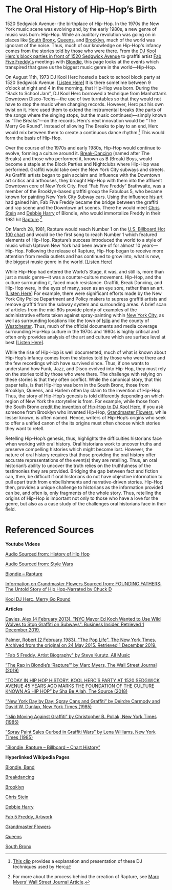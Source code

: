 # The Oral History of Hip-Hop’s Birth
1520 Sedgwick Avenue--the birthplace of Hip-Hop. In the 1970s the New York music scene was evolving and, by the early 1980s, a new genre of music was born: Hip-Hop. While an auditory revolution was going on in places like <a href="https://en.wikipedia.org/wiki/South_Bronx">South Bronx</a>, <a href="https://en.wikipedia.org/wiki/Queens">Queens</a>, and <a href="https://en.wikipedia.org/wiki/Brooklyn">Brooklyn</a>, much of the world was ignorant of the noise. Thus, much of our knowledge on Hip-Hop's infancy comes from the stories told by those who were there. From the <a href="https://thesource.com/2018/08/11/today-in-hip-hop-history-kool-hercs-party-at-1520-sedgewick-avenue-45-years-ago-marks-the-foundation-of-the-culture-known-as-hip-hop/?fbclid=IwAR0nKHrjiwVAIBGVteoAGIoqlGZ4iKLMrxctVJN_Tnifl-soPg2HAdSFEk4">DJ Kool Herc's block parties in front of 1520 Sedgwick Avenue</a> to graffiti artist <a href=https://www.allmusic.com/artist/fab-5-freddy-mn0000165003>Fab Five Freddy's</a> meetings with <a href="https://en.wikipedia.org/wiki/Blondie_(band)">Blondie</a>, this page looks at the events which transpired that gave us the biggest music genre in the world—Hip-Hop. 

On August 11th, 1973 DJ Kool Herc hosted a back to school block party at 1520 Sedgwick Avenue. [<a href= "javascript:seek(01)">Listen Here</a>] It is there sometime between 9 o’clock at night and 4 in the morning, that Hip-Hop was born. During the “Back to School Jam”, DJ Kool Herc borrowed a technique from Manhattan’s Downtown Disco-Techs—the use of two turntables so that they would not have to stop the music when changing records. However, Herc put his own twist on it. Herc used them to extend the instrumental breaks (the parts of the songs where the singing stops, but the music continues)—simply known as “The Breaks”—on the records. Herc’s next innovation would be “The Merry Go Round”. Instead of allowing The Breaks to play to an end, Herc would mix between them to create a continuous dance rhythm.[^first] This would form the basis of Hip-Hop.

[^first]: <a href="https://youtu.be/Hw4H2FZjfpo">This clip</a> provides a explanation and presentation of these DJ techniques used by Herc

Over the course of the 1970s and early 1980s, Hip-Hop would continue to evolve, forming a culture around it. <a href="https://en.wikipedia.org/wiki/Breakdancing">Break-Dancing</a> (named after The Breaks) and those who performed it, known as B (Break) Boys, would become a staple at the Block Parties and Nightclubs where Hip-Hop was performed. Graffiti would take over the New York City subways and streets. As Graffiti artists began to gain acclaim and influence with the Downtown art critics and arthouses, they brought Hip-Hop with them into the affluent Downtown core of New York City. Fred “Fab Five Freddy” Brathwaite, was a member of the Brooklyn-based graffiti group the Fabulous 5, who became known for painting New York City Subway cars. Using the influence <a href="https://www.wikiart.org/en/fab-5-freddy">his art</a> had gained him, Fab Five Freddy became the bridge between the graffiti and rap scene and the Downtown art scenes. There he would meet <a href="https://en.wikipedia.org/wiki/Chris_Stein">Chris Stein</a> and <a href="https://en.wikipedia.org/wiki/Debbie_Harry">Debbie Harry</a> of Blondie, who would immortalize Freddy in their 1981 hit <a href="https://youtu.be/pHCdS7O248g">Rapture</a>.[^second]

[^second]: For more about the process behind the creation of Rapture, see <a href="https://www.wsj.com/articles/the-rap-in-blondies-rapture-11560178671">Marc Myers’ Wall Street Journal Article</a>.

On March 28, 1981, Rapture would reach Number 1 on the <a href="https://www.billboard.com/music/blondie/chart-history/HSI/song/31066">U.S. Billboard Hot 100 chart</a> and would be the first song to reach Number 1 which featured elements of Hip-Hop. Rapture’s success introduced the world to a style of music which Uptown New York had been aware of for almost 10 years—Hip-Hop. Following the release of Rapture, Hip-Hop began to receive more attention from media outlets and has continued to grow into, what is now, the biggest music genre in the world. [<a href="javascript:seek(192)">Listen Here</a>]

While Hip-Hop had entered the World’s Stage, it was, and still is, more than just a music genre—it was a counter-culture movement. Hip-Hop, and the culture surrounding it, faced much resistance. Graffiti, Break Dancing, and Hip-Hop were, in the eyes of many, seen as an eye sore, rather than an art. [<a href="javascript:seek(317)">Listen Here</a>] For example, there were significant efforts made by the New York City Police Department and Policy makers to supress graffiti artists and remove graffiti from the subway system and surrounding areas. A brief scan of articles from the mid-80s provide plenty of examples of the administrative efforts taken against spray-painting within <a href="https://nyti.ms/29pBuab">New York City</a>, as well as surrounding locations like the town of <a href="https://nyti.ms/29wOis1">Islip</a> and the county of <a href="https://nyti.ms/29DlTmH">Westchester</a>. Thus, much of the official documents and media coverage surrounding Hip-Hop culture in the 1970s and 1980s is highly critical and often only provides analysis of the art and culture which are surface level at best [<a href="javascript:seek(360)">Listen Here</a>].

While the rise of Hip-Hop is well documented, much of what is known about Hip-Hop’s infancy comes from the stories told by those who were there and the few recordings which have survived since. Thus, if one wants to understand how Funk, Jazz, and Disco evolved into Hip-Hop, they must rely on the stories told by those who were there. The challenge with relying on these stories is that they often conflict. While the canonical story, that this paper tells, is that Hip-Hop was born in the South Bronx, those from Brooklyn, Queens, and Harlem often lay claim to the invention of Hip-Hop. Thus, the story of Hip-Hop’s genesis is told differently depending on which region of New York the storyteller is from. For example, while those from the South Bronx <a href="javascript:seek(30)">credit the invention of Hip-Hop to DJ Kool Herc</a>, if you ask someone from Brooklyn who invented Hip-Hop, <a href="https://en.wikipedia.org/wiki/Grandmaster_Flowers">Grandmaster Flowers</a>, while lesser known, is often named. Hence, writers of Hip-Hop’s origins who seek to offer a unified canon of the its origins must often choose which stories they want to retell.

Retelling Hip-Hop’s genesis, thus, highlights the difficulties historians face when working with oral history. Oral historians work to uncover truths and preserve compelling histories which might become lost. However, the nature of oral history requires that those providing the oral history offer accurate representations of the event(s) they are retelling. Thus, an oral historian’s ability to uncover the truth relies on the truthfulness of the testimonies they are provided. Bridging the gap between fact and fiction can, then, be difficult if oral historians do not have objective information to pull apart truth from embellishments and narrative-driven stories. Hip-Hop then, provides a unique challenge to historians as the information provided can be, and often is, only fragments of the whole story. Thus, retelling the origins of Hip-Hop is important not only to those who have a love for the genre, but also as a case study of the challenges oral historians face in their field.

# Referenced Sources

__Youtube Videos__

<a href="https://www.youtube.com/watch?v=LhrSlOa2bsA&t">Audio Sourced from: History of Hip Hop</a>

<a href="https://www.youtube.com/watch?v=r4jniA9QsNI&t=">Audio Sourced from: Style Wars</a>

<a href="https://youtu.be/pHCdS7O248g">Blondie – Rapture</a>

<a href="https://www.youtube.com/watch?v=1G13bR0B0-8&t">Information on Grandmaster Flowers Sourced from: FOUNDING FATHERS: The Untold Story of Hip Hop-Narrated by Chuck D</a>

<a href="https://youtu.be/Hw4H2FZjfpo">Kool DJ Herc, Merry Go Round</a>


__Articles__

<a href="https://www.businessinsider.com/ed-koch-wanted-to-use-wolves-to-stop-graffiti-2013-2">Davies, Alex (4 February 2013). "NYC Mayor Ed Koch Wanted to Use Wild Wolves to Stop Graffiti on Subways". Business Insider. Retrieved 1 December 2019.

<a href="https://www.nytimes.com/1983/02/02/arts/the-pop-life-203463.html">Palmer, Robert (2 February 1983). "The Pop Life". The New York Times. Archived from the original on 24 May 2015. Retrieved 1 December 2019.

<a href="https://www.allmusic.com/artist/fab-5-freddy-mn0000165003">"Fab 5 Freddy, Artist Biography" by Steve Kurutz, All Music</a>

<a href="https://www.wsj.com/articles/the-rap-in-blondies-rapture-11560178671">”The Rap in Blondie’s ‘Rapture’” by Marc Myers, The Wall Street Journal (2019)</a>

<a href="https://thesource.com/2018/08/11/today-in-hip-hop-history-kool-hercs-party-at-1520-sedgewick-avenue-45-years-ago-marks-the-foundation-of-the-culture-known-as-hip-hop/">”TODAY IN HIP HOP HISTORY: KOOL HERC’S PARTY AT 1520 SEDGWICK AVENUE 45 YEARS AGO MARKS THE FOUNDATION OF THE CULTURE KNOWN AS HIP HOP” by Sha Be Allah, The Source (2018)</a>

<a href="https://nyti.ms/29pBuab">”New York Day by Day; Spray Cans and Graffiti” by Deirdre Carmody and David W. Dunlap, New York Times (1985)</a>


<a href="https://nyti.ms/29wOis1">”Islip Moving Against Graffiti” by Christopher B. Pollak, New York Times (1985)</a>

<a href="https://nyti.ms/29DlTmH">”Spray Paint Sales Curbed in Graffiti Wars” by Lena Williams, New York Times (1985)</a>

<a href="https://www.billboard.com/music/blondie/chart-history/HSI/song/31066">”Blondie, Rapture – Billboard – Chart History”</a>


__Hyperlinked Wikipedia Pages__

<a href="https://en.wikipedia.org/wiki/Blondie_(band)">Blondie, Band</a>

<a href="https://en.wikipedia.org/wiki/Breakdancing">Breakdancing</a>

<a href="https://en.wikipedia.org/wiki/Brooklyn">Brooklyn</a>

<a href="https://en.wikipedia.org/wiki/Chris_Stein">Chris Stein</a>

<a href="https://en.wikipedia.org/wiki/Debbie_Harry">Debbie Harry</a>

<a href="https://www.wikiart.org/en/fab-5-freddy">Fab 5 Freddy, Artwork</a>

<a href="https://en.wikipedia.org/wiki/Grandmaster_Flowers">Grandmaster Flowers</a>

<a href="https://en.wikipedia.org/wiki/Queens">Queens</a>

<a href="https://en.wikipedia.org/wiki/South_Bronx">South Bronx</a>

 <!-- On August 11th, 1973 DJ Kool Herc hosted a back to school block party at 1520 Sedgwick Avenue. It is there sometime between 9 o’clock at night and 4 in the morning, that Hip-Hop was born. During the “Back to School Jam”, DJ Kool Herc borrowed a technique from Manhattan’s Downtown Disco-Techs—the use of two turntables so that they would not have to stop the music when changing records. However, Herc put his own twist on it. Herc used them to extend the instrumental breaks (the parts of the songs where the singing stops, but the music continues)—simply known as “The Breaks”—on the records. Herc’s next innovation would be “The Merry Go Round”. Instead of allowing The Breaks to play to an end, Herc would mix between them to create a continuous dance rhythm. This would form the basis of Hip-Hop. 

Over the course of the 1970s and early 1980s, Hip-Hop would continue to evolve, forming a culture around it. Break-Dancing (named after The Breaks) and those who performed it, known as B, or Break, Boys, would become a staple at the Block Parties and Nightclubs where Hip-Hop was performed. Graffiti would take over the New York City subways and streets. As Graffiti artists began to gain acclaim and influence with the Downtown art critics and arthouses, they brought Hip-Hop with them into the affluent Downtown core of New York City. Fred “Fab Five Freddy” Brathwaite, was a member of the Brooklyn-based graffiti group the Fabulous 5, who became known for painting New York City Subway cars. Using the influence his art had gained him, Fab Five Freddy became the bridge between the graffiti and rap scene and the Downtown art scenes. There he would meet Chris Stein and Debbie Harry of Blondie, who would immortalize Freddy in their 1981 hit “Rapture”. 

Rapture would reach Number 1 on the U.S. Billboard Hot 100 chart and would be the first song to reach Number 1 which featured elements of Hip-Hop. Rapture’s success introduced the world to a style of music which Uptown New York had been aware of for almost 10 years—Hip-Hop. Following the release of Rapture, Hip-Hop began to receive more attention from media outlets and has continued to grow into, what is now, the biggest music genre in the world. 

While Hip-Hop had entered the World’s Stage, it was, and still is, more than just a music genre—it was a counter-culture movement. Hip-Hop, and the culture surrounding it, faced much resistance. Graffiti, Break Dancing, and Hip-Hop were, in the eyes of many, seen as an eye sore, rather than an art. For example, there were significant efforts made by the New York City Police Department and Policy makers to supress graffiti artists and remove graffiti from the subway system and surrounding areas. Thus, much of the official documents and media coverage surrounding Hip-Hop culture in the 1970s and 1980s is highly critical and often only provides analysis of the art and culture which are surface level at best. 

While the raise of Hip-Hop is well documented, much of what is known about Hip-Hop’s infancy comes from the stories told by those who were there and the few recordings which have survived since. Thus, if one wants to understand how Funk, Jazz, and Disco evolved into Hip-Hop, they must rely on the stories told by those who were there.
The challenge with relying on these stories is that they often conflict. While the canonical story, that this paper tells, is that Hip-Hop was born in the South Bronx, those from Brooklyn, Queens, and Harlem often lay claim to the invention of Hip-Hop. Thus, the story of Hip-Hop’s genesis is told differently depending on which region of New York the storyteller is from. For example, while those from the South Bronx credit the invention of Hip-Hop to DJ Kool Herc, if you ask someone from Brooklyn who invented Hip-Hop, Grandmaster Flowers, while lesser known, is often named. Hence, writers of Hip-Hop’s origins who seek to offer a unified canon of the its origins must often choose which stories they want to retell.

Retelling Hip-Hop’s genesis, thus, highlights the difficulties historians face when working with oral history. Oral historians work to uncover truths and preserve compelling histories which might become lost. However, the nature of oral history requires that those providing the oral history offer accurate representations of the event(s) they are retelling. Thus, an oral historian’s ability to uncover the truth relies on the truthfulness of the testimonies they are provided. Bridging the gap between fact and fiction can, then, be difficult if oral historians do not have objective information to pull apart truth from embellishments and narrative-driven stories. Hip-Hop then, provides a unique challenge to historians as the information provided can be, and often is, only fragments of the whole story. Thus, retelling the origins of Hip-Hop is important not only to those who have a love for the genre, but also as a case study of the challenges oral historians face in their field. 
 

# Biblography 

<a href="https://thesource.com/2018/08/11/today-in-hip-hop-history-kool-hercs-party-at-1520-sedgewick-avenue-45-years-ago-marks-the-foundation-of-the-culture-known-as-hip-hop/">Information on DJ Kool Herc Sourced from: TODAY IN HIP HOP HISTORY: KOOL HERC’S PARTY AT 1520 SEDGWICK AVENUE 45 YEARS AGO MARKS THE FOUNDATION OF THE CULTURE KNOWN AS HIP HOP 

<a href="https://www.youtube.com/watch?v=LhrSlOa2bsA&t">Audio Sourced from: History of Hip Hop

<a href="https://www.youtube.com/watch?v=r4jniA9QsNI&t=">Audio Sourced from: Style Wars 

<a href="https://www.youtube.com/watch?v=1G13bR0B0-8&t">Information on Grandmaster Flowers Sourced from: FOUNDING FATHERS: The Untold Story of Hip Hop-Narrated by Chuck D  -->
